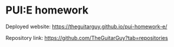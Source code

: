 # PUI:E homework

Deployed website: https://theguitarguy.github.io/pui-homework-e/

Repository link: https://github.com/TheGuitarGuy?tab=repositories
